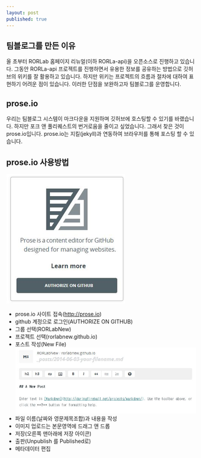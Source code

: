 ```yaml
---
layout: post
published: true
---
```


## 팀블로그를 만든 이유
올 초부터 RORLab 홈페이지 리뉴얼(이하 RORLa-api)을 오픈소스로 진행하고 있습니다. 그동안 RORLa-api 프로젝트를 진행하면서 유용한 정보를 공유하는 방법으로 깃허브의 위키를 잘 활용하고 있습니다. 하지만 위키는 프로젝트의 흐름과 절차에 대하여 표현하기 어려운 점이 있습니다. 이러한 단점을 보완하고자 팀블로그를 운영합니다. 

## prose.io 
우리는 팀블로그 시스템이 마크다운을 지원하며 깃허브에 호스팅할 수 있기를 바랬습니다. 하지만 포크 앤 풀리퀘스트의 번거로움을 줄이고 싶었습니다. 그래서 찾은 것이 prose.io입니다. prose.io는 지킬(jekyll)과 연동하여 브라우저를 통해 포스팅 할 수 있습니다.

## prose.io 사용방법
![prose_home.jpg](/images/prose_home.jpg)
* prose.io 사이트 접속(http://prose.io)
* github 계정으로 로그인(AUTHORIZE ON GITHUB)
* 그룹 선택(RORLabNew)
* 프로젝트 선택(rorlabnew.github.io)
* 포스트 작성(New File)
![prose_new_file.jpg](/images/prose_new_file.jpg)
* 파일 이름(날짜와 영문제목조합)과 내용을 작성
* 이미지 업로드는 본문영역에 드래그 앤 드롭
* 저장(오른쪽 맨아래에 저장 아이콘)
* 출판(Unpublish 를 Published로)
* 메타데이터 편집

